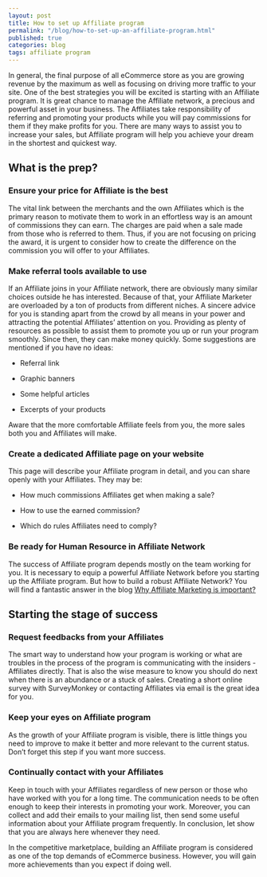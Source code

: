 ```yaml
---
layout: post
title: How to set up Affiliate program
permalink: "/blog/how-to-set-up-an-affiliate-program.html"
published: true
categories: blog
tags: affiliate program
---
```


In general, the final purpose of all eCommerce store as you are growing revenue by the maximum as well as focusing on driving more traffic to your site. One of the best strategies you will be excited is starting with an Affiliate program. It is great chance to manage the Affiliate network, a precious and powerful asset in your business. The Affiliates take responsibility of referring and promoting your products while you will pay commissions for them if they make profits for you. There are many ways to assist you to increase your sales, but Affiliate program will help you achieve your dream in the shortest and quickest way.

## What is the prep?

### Ensure your price for Affiliate is the best

The vital link between the merchants and the own Affiliates which is the primary reason to motivate them to work in an effortless way is an amount of commissions they can earn. The charges are paid when a sale made from those who is referred to them. Thus, if you are not focusing on pricing the award, it is urgent to consider how to create the difference on the commission you will offer to your Affiliates.

### Make referral tools available to use

If an Affiliate joins in your Affiliate network, there are obviously many similar choices outside he has interested. Because of that, your Affiliate Marketer are overloaded by a ton of products from different niches. A sincere advice for you is standing apart from the crowd by all means in your power and attracting the potential Affiliates’ attention on you. Providing as plenty of resources as possible to assist them to promote you up or run your program smoothly. Since then, they can make money quickly. Some suggestions are mentioned if you have no ideas:
* Referral link

* Graphic banners 

* Some helpful articles 

* Excerpts of your products

Aware that the more comfortable Affiliate feels from you, the more sales both you and Affiliates will make.

### Create a dedicated Affiliate page on your website

This page will describe your Affiliate program in detail, and you can share openly with your Affiliates. They may be:

* How much commissions Affiliates get when making a sale?

* How to use the earned commission?

* Which do rules Affiliates need to comply?

### Be ready for Human Resource in Affiliate Network

The success of Affiliate program depends mostly on the team working for you. It is necessary to equip a powerful Affiliate Network before you starting up the Affiliate program. But how to build a robust Affiliate Network? You will find a fantastic answer in the blog [Why Affiliate Marketing is important?](https://www.mageplaza.com/blog/why-affiliate-marketing-important.html) 

## Starting the stage of success

### Request feedbacks from your Affiliates

The smart way to understand how your program is working or what are troubles in the process of the program is communicating with the insiders - Affiliates directly. That is also the wise measure to know you should do next when there is an abundance or a stuck of sales. Creating a short online survey with SurveyMonkey or contacting Affiliates via email is the great idea for you.

### Keep your eyes on Affiliate program

As the growth of your Affiliate program is visible, there is little things you need to improve to make it better and more relevant to the current status. Don’t forget this step if you want more success.

### Continually contact with your Affiliates

Keep in touch with your Affiliates regardless of new person or those who have worked with you for a long time. The communication needs to be often enough to keep their interests in promoting your work. Moreover, you can collect and add their emails to your mailing list, then send some useful information about your Affiliate program frequently. In conclusion, let show that you are always here whenever they need.

In the competitive marketplace, building an Affiliate program is considered as one of the top demands of eCommerce business. However, you will gain more achievements than you expect if doing well.
